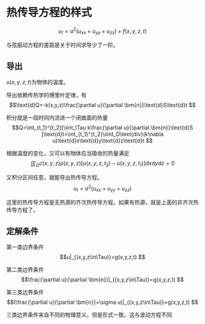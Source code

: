 # 热传导方程的样式

$$u_t=a^2(u_{xx}+u_{yy}+u_{zz})+f(x,y,z,t) $$

与弦振动方程的差距是关于时间求导少了一阶。

## 导出

$u(x,y,z,t)$为物体的温度。

导出依赖传热学的傅里叶定律，有$$\text{d}Q=-k(x,y,z)\frac{\partial u}{\partial \bm{n}}\text{d}S\text{d}t $$

积分就是一段时间内流进一个闭曲面的热量$$Q=\int_{t_1}^{t_2}[\iint_\Tau k\frac{\partial u}{\partial \bm{n}}\text{d}S ]\text{d}t=\int_{t_1}^{t_2}\iiint_D\text{div}(k\nabla u)\text{d}x\text{d}y\text{d}z\text{d}t $$

根据温度的变化，又可以有物体应当吸收的热量满足$$\iiint_\Omega c(x,y,z)\rho(x,y,z) [u(x,y,z,t_2)-u(x,y,z,t_1)]\text{d}x\text{d}y\text{d}z=0 $$

又积分区间任意，就能导出热传导方程。
$$u_t=a^2(u_{xx}+u_{yy}+u_{zz}) $$

这里的热传导方程是无热源的齐次热传导方程。如果有热源，就是上面的非齐次热传导方程了。

## 定解条件

第一类边界条件$$u|_{(x,y,z\in\Tau)}=g(x,y,z,t) $$

第二类边界条件$$\frac{\partial u}{\partial \bm{n}}|_{(x,y,z\in\Tau)}=g(x,y,z,t) $$

第三类边界条件$$(\frac{\partial u}{\partial \bm{n}}+\sigma u)|_{(x,y,z\in\Tau)}=g(x,y,z,t) $$

三类边界条件来自不同的物理意义，但是形式一致。这与波动方程不同
